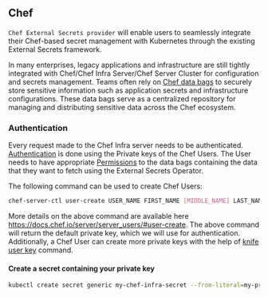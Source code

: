 ## Chef

`Chef External Secrets provider` will enable users to seamlessly integrate their Chef-based secret management with Kubernetes through the existing External Secrets framework.

In many enterprises, legacy applications and infrastructure are still tightly integrated with Chef/Chef Infra Server/Chef Server Cluster for configuration and secrets management. Teams often rely on [Chef data bags](https://docs.chef.io/data_bags/) to securely store sensitive information such as application secrets and infrastructure configurations. These data bags serve as a centralized repository for managing and distributing sensitive data across the Chef ecosystem.

### Authentication

Every request made to the Chef Infra server needs to be authenticated. [Authentication](https://docs.chef.io/server/auth/) is done using the Private keys of the Chef Users.  The User needs to have appropriate [Permissions](https://docs.chef.io/server/server_orgs/#permissions) to the data bags containing the data that they want to fetch using the External Secrets Operator.

The following command can be used to create Chef Users:
```sh
chef-server-ctl user-create USER_NAME FIRST_NAME [MIDDLE_NAME] LAST_NAME EMAIL 'PASSWORD' (options)
```

More details on the above command are available here https://docs.chef.io/server/server_users/#user-create. The above command will return the default private key, which we will use for authentication. Additionally, a Chef User can create more private keys with the help of [knife user key](https://docs.chef.io/server/auth/#knife-user-key) command.

#### Create a secret containing your private key

```sh
kubectl create secret generic my-chef-infra-secret --from-literal=my-private-key='PRIVATE_KEY_VALUE'
```
